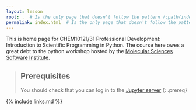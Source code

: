 ```yaml
---
layout: lesson
root: .  # Is the only page that doesn't follow the pattern /:path/index.html
permalink: index.html  # Is the only page that doesn't follow the pattern /:path/index.html
---
```

This is home page for CHEM10121/31 Professional Development: Introduction to Scientific Programming in Python. The course here owes a great debt to the python workshop hosted by the [Molecular Sciences Software Institute](http://education.molssi.org/).  


> ## Prerequisites
>  You should check that you can log in to the [Jupyter server](https://jupyter.ntu.ac.uk)
{: .prereq}

{% include links.md %}
